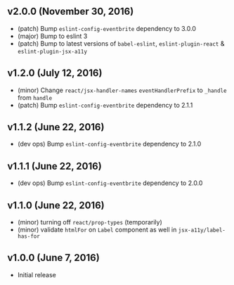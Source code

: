## v2.0.0 (November 30, 2016)
- (patch) Bump `eslint-config-eventbrite` dependency to 3.0.0
- (major) Bump to eslint 3
- (patch) Bump to latest versions of `babel-eslint`, `eslint-plugin-react` & `eslint-plugin-jsx-a11y`

## v1.2.0 (July 12, 2016)
- (minor) Change `react/jsx-handler-names` `eventHandlerPrefix` to `_handle` from `handle`
- (patch) Bump `eslint-config-eventbrite` dependency to 2.1.1

## v1.1.2 (June 22, 2016)
- (dev ops) Bump `eslint-config-eventbrite` dependency to 2.1.0

## v1.1.1 (June 22, 2016)
- (dev ops) Bump `eslint-config-eventbrite` dependency to 2.0.0

## v1.1.0 (June 22, 2016)
- (minor) turning off `react/prop-types` (temporarily)
- (minor) validate `htmlFor` on `Label` component as well in `jsx-a11y/label-has-for`

## v1.0.0 (June 7, 2016)
- Initial release
